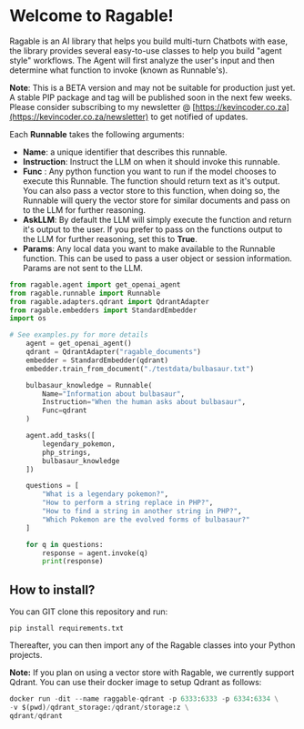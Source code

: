# Welcome to Ragable!
Ragable is an AI library that helps you build multi-turn Chatbots with ease, the library provides several easy-to-use classes to help you build "agent style" workflows. The Agent will first analyze the user's input and then determine what function to invoke (known as Runnable's).

**Note**: This is a BETA version and may not be suitable for production just yet. A stable PIP package and tag will be published soon in the next few weeks. Please consider subscribing to my newsletter @ [https://kevincoder.co.za](https://kevincoder.co.za/newsletter) to get notified of updates.

Each **Runnable** takes the following arguments:
 - **Name**: a unique identifier that describes this runnable.
 - **Instruction**: Instruct the LLM on when it should invoke this runnable.
 - **Func** : Any python function you want to run if the model chooses to execute this Runnable. The function should return text as it's output. You can also pass a vector store to this function, when doing so, the Runnable will query the vector store for similar documents and pass on to the LLM for further reasoning.
 - **AskLLM**: By default the LLM will simply execute the function and return it's output to the user. If you prefer to pass on the functions output to the LLM for further reasoning, set this to **True**.
 - **Params**: Any local data you want to make available to the Runnable function. This can be used to pass a user object or session information. Params are not sent to the LLM.

```python
from ragable.agent import get_openai_agent
from ragable.runnable import Runnable
from ragable.adapters.qdrant import QdrantAdapter
from ragable.embedders import StandardEmbedder
import os

# See examples.py for more details
    agent = get_openai_agent()
    qdrant = QdrantAdapter("ragable_documents")
    embedder = StandardEmbedder(qdrant)
    embedder.train_from_document("./testdata/bulbasaur.txt")

    bulbasaur_knowledge = Runnable(
        Name="Information about bulbasaur",
        Instruction="When the human asks about bulbasaur",
        Func=qdrant
    )

    agent.add_tasks([
        legendary_pokemon,
        php_strings,
        bulbasaur_knowledge
    ])

    questions = [
        "What is a legendary pokemon?",
        "How to perform a string replace in PHP?",
        "How to find a string in another string in PHP?",
        "Which Pokemon are the evolved forms of bulbasaur?"
    ]

    for q in questions:
        response = agent.invoke(q)
        print(response)
```
## How to install?

You can GIT clone this repository and run:

    pip install requirements.txt

Thereafter, you can then import any of the Ragable classes into your Python projects.

**Note:** If you plan on using a vector store with Ragable, we currently support Qdrant. You can use their docker image to setup Qdrant as follows:
```python
docker run -dit --name raggable-qdrant -p 6333:6333 -p 6334:6334 \
-v $(pwd)/qdrant_storage:/qdrant/storage:z \
qdrant/qdrant
```
